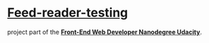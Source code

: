 
# [Feed-reader-testing]()

project part of the [**Front-End Web Developer Nanodegree Udacity**](https://eu.udacity.com/course/front-end-web-developer-nanodegree--nd001).
